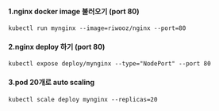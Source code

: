 #### 1.nginx docker image 불러오기 (port 80)
```
kubectl run mynginx --image=riwooz/nginx --port=80
```

#### 2.nginx deploy 하기 (port 80)

```
kubectl expose deploy/mynginx --type="NodePort" --port 80
```

#### 3.pod 20개로 auto scaling
```
kubectl scale deploy mynginx --replicas=20
```
